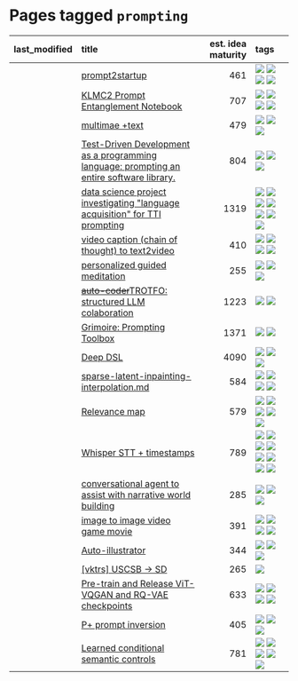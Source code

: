 # Pages tagged `prompting`

|last_modified|title|est. idea maturity|tags
|:---|:---|---:|:---|
||[prompt2startup](../prompt2startup.md)|461|[![](https://img.shields.io/badge/tag-animation-32f6f2)](../tags/animation.md) [![](https://img.shields.io/badge/tag-experimental-c02c21)](../tags/experimental.md) [![](https://img.shields.io/badge/tag-prompting-708555)](../tags/prompting.md) [![](https://img.shields.io/badge/tag-tooling-e5fa6f)](../tags/tooling.md)|
||[KLMC2 Prompt Entanglement Notebook](../klmc2-prompt-entanglement.md)|707|[![](https://img.shields.io/badge/tag-meta-3a20e)](../tags/meta.md) [![](https://img.shields.io/badge/tag-prompting-708555)](../tags/prompting.md) [![](https://img.shields.io/badge/tag-tooling-e5fa6f)](../tags/tooling.md) [![](https://img.shields.io/badge/tag-wip-ab4f55)](../tags/wip.md)|
||[multimae +text](../multimae_w_text.md)|479|[![](https://img.shields.io/badge/tag-experimental-c02c21)](../tags/experimental.md) [![](https://img.shields.io/badge/tag-prompting-708555)](../tags/prompting.md) [![](https://img.shields.io/badge/tag-text-43d799)](../tags/text.md)|
||[Test-Driven Development as a programming language: prompting an entire software library.](../tdd_is_2_op.md)|804|[![](https://img.shields.io/badge/tag-experimental-c02c21)](../tags/experimental.md) [![](https://img.shields.io/badge/tag-prompting-708555)](../tags/prompting.md) [![](https://img.shields.io/badge/tag-tooling-e5fa6f)](../tags/tooling.md)|
||[data science project investigating "language acquisition" for TTI prompting](../tti_language_aqcuisition.md)|1319|[![](https://img.shields.io/badge/tag-alignment-6a156e)](../tags/alignment.md) [![](https://img.shields.io/badge/tag-dataset-f53bfe)](../tags/dataset.md) [![](https://img.shields.io/badge/tag-experimental-c02c21)](../tags/experimental.md) [![](https://img.shields.io/badge/tag-prompting-708555)](../tags/prompting.md) [![](https://img.shields.io/badge/tag-publication-da139a)](../tags/publication.md) [![](https://img.shields.io/badge/tag-publicgood-4a3565)](../tags/publicgood.md) [![](https://img.shields.io/badge/tag-stability-dc62b7)](../tags/stability.md)|
||[video caption (chain of thought) to text2video](../video_caption_transfer.md)|410|[![](https://img.shields.io/badge/tag-animation-32f6f2)](../tags/animation.md) [![](https://img.shields.io/badge/tag-experimental-c02c21)](../tags/experimental.md) [![](https://img.shields.io/badge/tag-prompting-708555)](../tags/prompting.md) [![](https://img.shields.io/badge/tag-tooling-e5fa6f)](../tags/tooling.md)|
||[personalized guided meditation](../personalized-guided-meditation.md)|255|[![](https://img.shields.io/badge/tag-dataset-f53bfe)](../tags/dataset.md) [![](https://img.shields.io/badge/tag-experimental-c02c21)](../tags/experimental.md) [![](https://img.shields.io/badge/tag-prompting-708555)](../tags/prompting.md)|
||[~~auto-coder~~TROTFO: structured LLM colaboration](../auto-coder.md)|1223|[![](https://img.shields.io/badge/tag-prompting-708555)](../tags/prompting.md) [![](https://img.shields.io/badge/tag-tooling-e5fa6f)](../tags/tooling.md)|
||[Grimoire: Prompting Toolbox](../grimoire.md)|1371|[![](https://img.shields.io/badge/tag-prompting-708555)](../tags/prompting.md) [![](https://img.shields.io/badge/tag-tooling-e5fa6f)](../tags/tooling.md)|
||[Deep DSL](../multistage-unsupervised-deep-DSL-learning-from-prompts-data.md)|4090|[![](https://img.shields.io/badge/tag-experimental-c02c21)](../tags/experimental.md) [![](https://img.shields.io/badge/tag-prompting-708555)](../tags/prompting.md) [![](https://img.shields.io/badge/tag-tooling-e5fa6f)](../tags/tooling.md)|
||[sparse-latent-inpainting-interpolation.md](../sparse-latent-inpainting-interpolation.md)|584|[![](https://img.shields.io/badge/tag-animation-32f6f2)](../tags/animation.md) [![](https://img.shields.io/badge/tag-prompting-708555)](../tags/prompting.md) [![](https://img.shields.io/badge/tag-tooling-e5fa6f)](../tags/tooling.md) [![](https://img.shields.io/badge/tag-wip-ab4f55)](../tags/wip.md)|
||[Relevance map](../Relevance_map.md)|579|[![](https://img.shields.io/badge/tag-meta-3a20e)](../tags/meta.md) [![](https://img.shields.io/badge/tag-prompting-708555)](../tags/prompting.md) [![](https://img.shields.io/badge/tag-publication-da139a)](../tags/publication.md) [![](https://img.shields.io/badge/tag-stability-dc62b7)](../tags/stability.md) [![](https://img.shields.io/badge/tag-tooling-e5fa6f)](../tags/tooling.md)|
||[Whisper STT + timestamps](../whisper-stt-plus-timestamps.md)|789|[![](https://img.shields.io/badge/tag-colab-d82abc)](../tags/colab.md) [![](https://img.shields.io/badge/tag-dataset-f53bfe)](../tags/dataset.md) [![](https://img.shields.io/badge/tag-experimental-c02c21)](../tags/experimental.md) [![](https://img.shields.io/badge/tag-meta-3a20e)](../tags/meta.md) [![](https://img.shields.io/badge/tag-prompting-708555)](../tags/prompting.md) [![](https://img.shields.io/badge/tag-publicgood-4a3565)](../tags/publicgood.md) [![](https://img.shields.io/badge/tag-stability-dc62b7)](../tags/stability.md) [![](https://img.shields.io/badge/tag-tooling-e5fa6f)](../tags/tooling.md)|
||[conversational agent to assist with narrative world building](../world-building-agent.md)|285|[![](https://img.shields.io/badge/tag-dataset-f53bfe)](../tags/dataset.md) [![](https://img.shields.io/badge/tag-experimental-c02c21)](../tags/experimental.md) [![](https://img.shields.io/badge/tag-prompting-708555)](../tags/prompting.md)|
||[image to image video game movie](../img2img_video_game_movie.md)|391|[![](https://img.shields.io/badge/tag-animation-32f6f2)](../tags/animation.md) [![](https://img.shields.io/badge/tag-prompting-708555)](../tags/prompting.md) [![](https://img.shields.io/badge/tag-tooling-e5fa6f)](../tags/tooling.md) [![](https://img.shields.io/badge/tag-wip-ab4f55)](../tags/wip.md)|
||[Auto-illustrator](../auto-illustrator.md)|344|[![](https://img.shields.io/badge/tag-completed-2b6571)](../tags/completed.md) [![](https://img.shields.io/badge/tag-prompting-708555)](../tags/prompting.md) [![](https://img.shields.io/badge/tag-tooling-e5fa6f)](../tags/tooling.md)|
||[[vktrs] USCSB -> SD](../vktrs_uscsb_sd.md)|265|[![](https://img.shields.io/badge/tag-prompting-708555)](../tags/prompting.md)|
||[Pre-train and Release ViT-VQGAN and RQ-VAE checkpoints](../pretrained_vit-vqgan_checkpoints.md)|633|[![](https://img.shields.io/badge/tag-completed-2b6571)](../tags/completed.md) [![](https://img.shields.io/badge/tag-dataset-f53bfe)](../tags/dataset.md) [![](https://img.shields.io/badge/tag-prompting-708555)](../tags/prompting.md) [![](https://img.shields.io/badge/tag-tooling-e5fa6f)](../tags/tooling.md)|
||[P+ prompt inversion](../p_plus_inversion.md)|405|[![](https://img.shields.io/badge/tag-prompting-708555)](../tags/prompting.md) [![](https://img.shields.io/badge/tag-tooling-e5fa6f)](../tags/tooling.md) [![](https://img.shields.io/badge/tag-wip-ab4f55)](../tags/wip.md)|
||[Learned conditional semantic controls](../learned-conditional-semantic-controls.md)|781|[![](https://img.shields.io/badge/tag-animation-32f6f2)](../tags/animation.md) [![](https://img.shields.io/badge/tag-colab-d82abc)](../tags/colab.md) [![](https://img.shields.io/badge/tag-experimental-c02c21)](../tags/experimental.md) [![](https://img.shields.io/badge/tag-prompting-708555)](../tags/prompting.md) [![](https://img.shields.io/badge/tag-tooling-e5fa6f)](../tags/tooling.md)|
